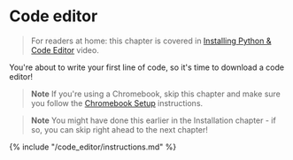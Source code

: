 # Code editor

> For readers at home: this chapter is covered in [Installing Python & Code Editor](https://www.youtube.com/watch?v=pVTaqzKZCdA&t=4m43s) video.

You're about to write your first line of code, so it's time to download a code editor!

> **Note** If you're using a Chromebook, skip this chapter and make sure you follow the [Chromebook Setup](../chromebook_setup/README.md) instructions.

> **Note** You might have done this earlier in the Installation chapter - if so, you can skip right ahead to the next chapter!

{% include "/code_editor/instructions.md" %}
